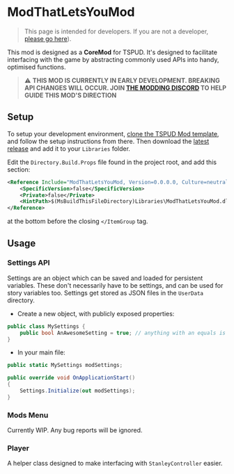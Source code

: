 # ModThatLetsYouMod 

> This page is intended for developers. If you are not a developer, [please go here](https://github.com/hyblocker/TSPUD-Mods)).

This mod is designed as a **CoreMod** for TSPUD. It's designed to facilitate interfacing with the game by abstracting commonly used APIs into handy, optimised functions.

>  ⚠ **THIS MOD IS CURRENTLY IN EARLY DEVELOPMENT. BREAKING API CHANGES WILL OCCUR. JOIN [THE MODDING DISCORD](https://discord.gg/5pwNxfcxnU) TO HELP GUIDE THIS MOD'S DIRECTION** 

## Setup

To setup your development environment, [clone the TSPUD Mod template](https://github.com/hyblocker/TSPUD-Mods-Template), and follow the setup instructions from there. Then download the [latest release](https://github.com/hyblocker/TSPUD-Mods/raw/artifacts/ModThatLetsYouMod.dll) and add it to your `Libraries` folder.

Edit the `Directory.Build.Props` file found in the project root, and add this section:

```xml
<Reference Include="ModThatLetsYouMod, Version=0.0.0.0, Culture=neutral, PublicKeyToken=null">
	<SpecificVersion>false</SpecificVersion>
	<Private>false</Private>
	<HintPath>$(MsBuildThisFileDirectory)Libraries\ModThatLetsYouMod.dll</HintPath>
</Reference>
```

at the bottom before the closing `</ItemGroup` tag.

## Usage

### Settings API

Settings are an object which can be saved and loaded for persistent variables. These don't necessarily have to be settings, and can be used for story variables too. Settings get stored as JSON files in the `UserData` directory.

- Create a new object, with publicly exposed properties:

```cs
public class MySettings {
    public bool AnAwesomeSetting = true; // anything with an equals is the default value
}
```

- In your main file:

```cs
public static MySettings modSettings;

public override void OnApplicationStart()
{
	Settings.Initialize(out modSettings);
}
```

### Mods Menu

Currently WIP. Any bug reports will be ignored.

### Player

A helper class designed to make interfacing with `StanleyController` easier.